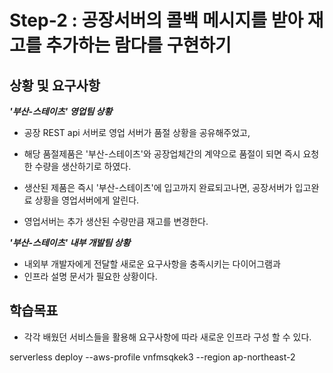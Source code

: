 # Step-2 : 공장서버의 콜백 메시지를 받아 재고를 추가하는 람다를 구현하기

## 상황 및 요구사항
***'부산-스테이츠' 영업팀 상황***
- 공장 REST api 서버로 영업 서버가 품절 상황을 공유해주었고, 
- 해당 품절제품은 '부산-스테이츠'와 공장업체간의 계약으로 품절이 되면 즉시 요청한 수량을 생산하기로 하였다.

- 생산된 제품은 즉시 '부산-스테이츠'에 입고까지 완료되고나면, 공장서버가 입고완료 상황을 영업서버에게 알린다. 
- 영업서버는 추가 생산된 수량만큼 재고를 변경한다.

***'부산-스테이츠' 내부 개발팀 상황***
- 내외부 개발자에게 전달할 새로운 요구사항을 충족시키는 다이어그램과 
- 인프라 설명 문서가 필요한 상황이다. 

## 학습목표 
- 각각 배웠던 서비스들을 활용해 요구사항에 따라 새로운 인프라 구성 할 수 있다.

serverless deploy --aws-profile vnfmsqkek3 --region ap-northeast-2